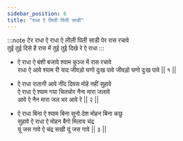```yaml
---
sidebar_position: 6
title: "राधा ऐ लिली पिली साडी"
---
```


:::note टेर
राधा ऐ राधा ऐ लीली पिली साडी पेर रास रचावे <br/>
तुई तुई दिसे है रास में तुई तुई दिखे रे ऐ राधा
:::

- ऐ राधा ऐ बंशी बजावे श्याम कुञ्ज में रास रचावे <br/>
  राधा ऐ आवे श्याम री याद जीवड़ो घणो दुःख पावे जीवड़ो घणो दुःख पावे || १ ||

- ऐ राधा रातानी आवे नींद दिवस मोहे नहीं सुहावे <br/>
  ऐ राधा ऐ श्याम गया चितचोर नैना मारा जलावे <br/>
  आवे ऐ नैन मारा जल भर आवे रे || २ ||

- ऐ राधा बिना ऐ श्याम बिना सुनो देश मोहन बिना कछु <br/>
  सुहावे ऐ राधा ऐ मोहन बैगो मिलाय चंद्र <br/>
  यूं जस गावे ऐ चंद्र सखी यूं जस गावे || ३ ||
